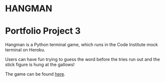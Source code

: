 # HANGMAN
# Portfolio Project 3

Hangman is a Python terminal game, which runs in the Code Institute mock terminal on Heroku.

Users can have fun trying to guess the word before the tries run out and the stick figure is hung at the gallows!

The game can be found [here]().




